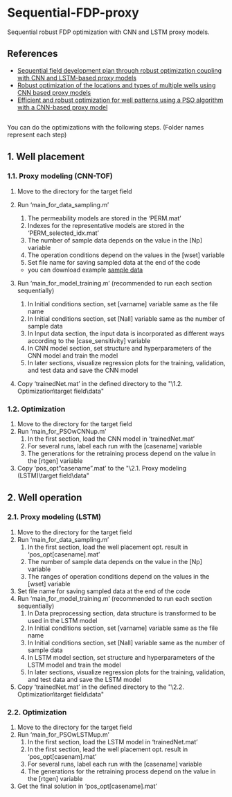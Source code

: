 # Sequential-FDP-proxy
Sequential robust FDP optimization with CNN and LSTM proxy models.

## References
- [Sequential field development plan through robust optimization coupling with CNN and LSTM-based proxy models](https://doi.org/10.1016/j.petrol.2021.109887)
- [Robust optimization of the locations and types of multiple wells using CNN based proxy models](https://doi.org/10.1016/j.petrol.2020.107424)
- [Efficient and robust optimization for well patterns using a PSO algorithm with a CNN-based proxy model](https://doi.org/10.1016/j.petrol.2021.109088) 

##
You can do the optimizations with the following steps. (Folder names represent each step)

## 1.	Well placement

### 1.1.	Proxy modeling (CNN-TOF)

1) Move to the directory for the target field
2) Run ‘main_for_data_sampling.m’
    1. The permeability models are stored in the ‘PERM.mat’
    2. Indexes for the representative models are stored in the ‘PERM_selected_idx.mat’
    3. The number of sample data depends on the value in the [Np] variable
    4. The operation conditions depend on the values in the [wset] variable
    5. Set file name for saving sampled data at the end of the code
   * you can download example [sample data](https://drive.google.com/file/d/1K1OI9K-0PSkzUMoxnXKcVvDtKsHR7Pyi/view?usp=share_link)
   
3) Run ‘main_for_model_training.m’ (recommended to run each section sequentially)
    1. In Initial conditions section, set [varname] variable same as the file name
    2. In Initial conditions section, set [Nall] variable same as the number of sample data
    3. In Input data section, the input data is incorporated as different ways according to the [case_sensitivity] variable
    4. In CNN model section, set structure and hyperparameters of the CNN model and train the model
    5. In later sections, visualize regression plots for the training, validation, and test data and save the CNN model
4) Copy ‘trainedNet.mat’ in the defined directory to the "\1.2. Optimization\target field\data"

### 1.2.	Optimization

1) Move to the directory for the target field
2) Run ‘main_for_PSOwCNNup.m’
    1. In the first section, load the CNN model in ‘trainedNet.mat’
    2. For several runs, label each run with the [casename] variable
    3. The generations for the retraining process depend on the value in the [rtgen] variable
3) Copy ‘pos_opt”casename”.mat’ to the "\2.1. Proxy modeling (LSTM)\target field\data"



## 2.	Well operation

### 2.1.	Proxy modeling (LSTM)

1) Move to the directory for the target field
2) Run ‘main_for_data_sampling.m’
    1. In the first section, load the well placement opt. result in ‘pos_opt[casename].mat’
    2. The number of sample data depends on the value in the [Np] variable
    3. The ranges of operation conditions depend on the values in the [wset] variable 
3) Set file name for saving sampled data at the end of the code
4) Run ‘main_for_model_training.m’ (recommended to run each section sequentially)
    1.	In Data preprocessing section, data structure is transformed to be used in the LSTM model
    2.	In Initial conditions section, set [varname] variable same as the file name
    3.	In Initial conditions section, set [Nall] variable same as the number of sample data
    4.	In LSTM model section, set structure and hyperparameters of the LSTM model and train the model
    5.	In later sections, visualize regression plots for the training, validation, and test data and save the LSTM model
5) Copy ‘trainedNet.mat’ in the defined directory to the "\2.2. Optimization\target field\data"

### 2.2.	Optimization

1) Move to the directory for the target field
2) Run ‘main_for_PSOwLSTMup.m’
    1. In the first section, load the LSTM model in ‘trainedNet.mat’
    2. In the first section, lead the well placement opt. result in ‘pos_opt[casenam].mat’
    3. For several runs, label each run with the [casename] variable
    4. The generations for the retraining process depend on the value in the [rtgen] variable
3) Get the final solution in ‘pos_opt[casename].mat’
